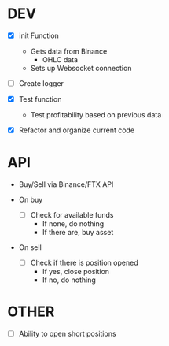 # DEV

- [x] init Function
  - Gets data from Binance
    - OHLC data
  - Sets up Websocket connection

- [ ] Create logger

- [x] Test function
  - Test profitability based on previous data

- [x] Refactor and organize current code

# API

- Buy/Sell via Binance/FTX API

- On buy
  - [ ] Check for available funds
    - If none, do nothing
    - If there are, buy asset

- On sell
  - [ ] Check if there is position opened
    - If yes, close position
    - If no, do nothing

# OTHER

- [ ] Ability to open short positions
